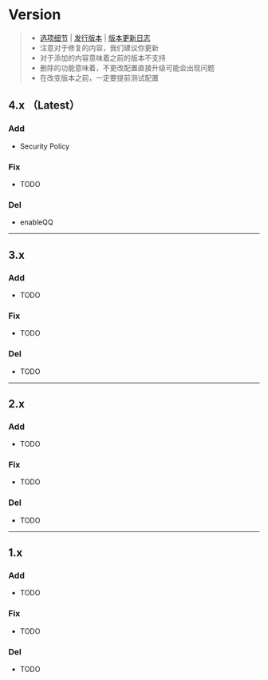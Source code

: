 # Version 

> + [选项细节](https://minivaline.js.org/docs/cn/#/Options)  |  [发行版本](https://www.npmjs.com/package/minivaline)  | [版本更新日志](https://minivaline.js.org/docs/cn/#/CHANGELOG)
> + 注意对于修复的内容，我们建议你更新
> + 对于添加的内容意味着之前的版本不支持
> + 删除的功能意味着，不更改配置直接升级可能会出现问题
> + 在改变版本之前，一定要提前测试配置

## 4.x （Latest）

### Add

+ Security Policy

### Fix

+ TODO

### Del

+ enableQQ

---

## 3.x

### Add

+ TODO

### Fix

+ TODO

### Del

+ TODO

----

## 2.x

### Add

+ TODO

### Fix

+ TODO

### Del

+ TODO

----

## 1.x

### Add

+ TODO

### Fix

+ TODO

### Del

+ TODO